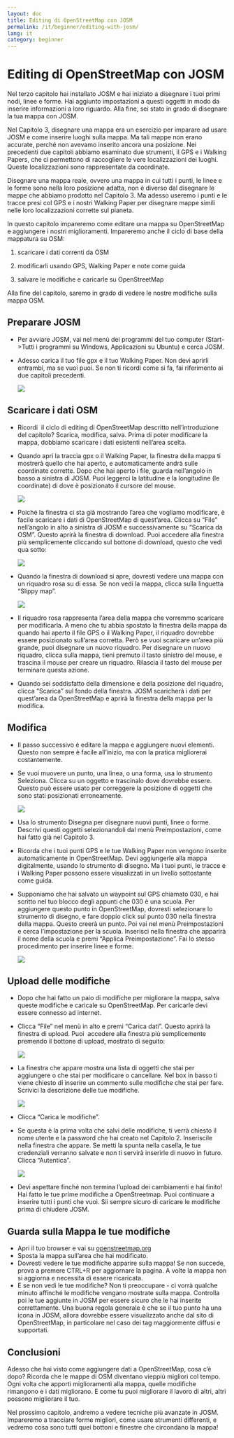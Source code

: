 ```yaml
---
layout: doc
title: Editing di OpenStreetMap con JOSM
permalink: /it/beginner/editing-with-josm/
lang: it
category: beginner
---
```


Editing di OpenStreetMap con JOSM
=================================

Nel terzo capitolo hai installato JOSM e hai iniziato a disegnare i tuoi
primi nodi, linee e forme. Hai aggiunto impostazioni a questi oggetti in
modo da inserire informazioni a loro riguardo. Alla fine, sei stato in
grado di disegnare la tua mappa con JOSM.

Nel Capitolo 3, disegnare una mappa era un esercizio per imparare ad
usare JOSM e come inserire luoghi sulla mappa. Ma tali mappe non erano
accurate, perché non avevamo inserito ancora una posizione. Nei
precedenti due capitoli abbiamo esaminato due strumenti, il GPS e i
Walking Papers, che ci permettono di raccogliere le vere localizzazioni
dei luoghi. Queste localizzazioni sono rappresentate da coordinate.

Disegnare una mappa reale, ovvero una mappa in cui tutti i punti, le
linee e le forme sono nella loro posizione adatta, non è diverso dal
disegnare le mappe che abbiamo prodotto nel Capitolo 3. Ma adesso
useremo i punti e le tracce presi col GPS e i nostri Walking Paper per
disegnare mappe simili nelle loro localizzazioni corrette sul pianeta.

In questo capitolo impareremo come editare una mappa su OpenStreetMap e
aggiungere i nostri miglioramenti. Impareremo anche il ciclo di base
della mappatura su OSM:

1) scaricare i dati correnti da OSM

2) modificarli usando GPS, Walking Paper e note come guida

3) salvare le modifiche e caricarle su OpenStreetMap

Alla fine del capitolo, saremo in grado di vedere le nostre modifiche
sulla mappa OSM.

Preparare JOSM
--------------

-  Per avviare JOSM, vai nel menù dei programmi del tuo computer
    (Start-\>Tutti i programmi su Windows, Applicazioni su Ubuntu) e
    cerca JOSM.

-  Adesso carica il tuo file gpx e il tuo Walking Paper. Non devi
    aprirli entrambi, ma se vuoi puoi. Se non ti ricordi come si fa, fai
    riferimento ai due capitoli precedenti.

    ![]({{site.baseurl}}/images/it_beg_ch6_image04.png)

Scaricare i dati OSM
--------------------

-  Ricordi  il ciclo di editing di OpenStreetMap descritto
    nell’introduzione del capitolo? Scarica, modifica, salva. Prima di
    poter modificare la mappa, dobbiamo scaricare i dati esistenti
    nell’area scelta.

-  Quando apri la traccia gpx o il Walking Paper, la finestra della
    mappa ti mostrerà quello che hai aperto, e automaticamente andrà
    sulle coordinate corrette. Dopo che hai aperto i file, guarda
    nell’angolo in basso a sinistra di JOSM. Puoi leggerci la latitudine
    e la longitudine (le coordinate) di dove è posizionato il cursore
    del mouse.

    ![]({{site.baseurl}}/images/it_beg_ch6_image00.png)

-  Poiché la finestra ci sta già mostrando l’area che vogliamo
    modificare, è facile scaricare i dati di OpenStreetMap di
    quest’area. Clicca su “File” nell’angolo in alto a sinistra di JOSM
    e successivamente su “Scarica da OSM”. Questo aprirà la finestra di
    download. Puoi accedere alla finestra più semplicemente cliccando
    sul bottone di download, questo che vedi qua sotto:

    ![]({{site.baseurl}}/images/it_beg_ch6_image09.png)

-  Quando la finestra di download si apre, dovresti vedere una mappa
    con un riquadro rosa su di essa. Se non vedi la mappa, clicca sulla
    linguetta “Slippy map”.

    ![]({{site.baseurl}}/images/it_beg_ch6_image06.png)

-  Il riquadro rosa rappresenta l’area della mappa che vorremmo
    scaricare per modificarla. A meno che tu abbia spostato la finestra
    della mappa da quando hai aperto il file GPS o il Walking Paper, il
    riquadro dovrebbe essere posizionato sull’area corretta. Però se
    vuoi scaricare un’area più grande, puoi disegnare un nuovo riquadro.
    Per disegnare un nuovo riquadro, clicca sulla mappa, tieni premuto
    il tasto sinistro del mouse, e trascina il mouse per creare un
    riquadro. Rilascia il tasto del mouse per terminare questa azione.
-  Quando sei soddisfatto della dimensione e della posizione del
    riquadro, clicca “Scarica” sul fondo della finestra. JOSM scaricherà
    i dati per quest’area da OpenStreetMap e aprirà la finestra della
    mappa per la modifica.

Modifica
--------

-  Il passo successivo è editare la mappa e aggiungere nuovi elementi.
    Questo non sempre è facile all’inizio, ma con la pratica migliorerai
    costantemente.
-  Se vuoi muovere un punto, una linea, o una forma, usa lo strumento
    Seleziona. Clicca su un oggetto e trascinalo dove dovrebbe essere.
    Questo può essere usato per correggere la posizione di oggetti che
    sono stati posizionati erroneamente.

    ![]({{site.baseurl}}/images/it_beg_ch6_image08.png)

-  Usa lo strumento Disegna per disegnare nuovi punti, linee o forme.
    Descrivi questi oggetti selezionandoli dal menù Preimpostazioni,
    come hai fatto già nel Capitolo 3.
-  Ricorda che i tuoi punti GPS e le tue Walking Paper non vengono
    inserite automaticamente in OpenStreetMap. Devi aggiungerle alla
    mappa digitalmente, usando lo strumento di disegno. Ma i tuoi punti,
    le tracce e i Walking Paper possono essere visualizzati in un
    livello sottostante come guida.
-  Supponiamo che hai salvato un waypoint sul GPS chiamato 030, e hai
    scritto nel tuo blocco degli appunti che 030 è una scuola. Per
    aggiungere questo punto in OpenStreetMap, dovresti selezionare lo
    strumento di disegno, e fare doppio click sul punto 030 nella
    finestra della mappa. Questo creerà un punto. Poi vai nel menù
    Preimpostazioni e cerca l’impostazione per la scuola. Inserisci
    nella finestra che apparirà il nome della scuola e premi “Applica
    Preimpostazione”. Fai lo stesso procedimento per inserire linee e
    forme.

    ![]({{site.baseurl}}/images/it_beg_ch6_image01.png)

Upload delle modifiche
----------------------

-  Dopo che hai fatto un paio di modifiche per migliorare la mappa,
    salva queste modifiche e caricale su OpenStreetMap. Per caricarle
    devi essere connesso ad internet.
-  Clicca “File” nel menù in alto e premi “Carica dati”. Questo aprirà
    la finestra di upload. Puoi  accedere alla finestra più
    semplicemente premendo il bottone di upload, mostrato di seguito:

    ![]({{site.baseurl}}/images/it_beg_ch6_image05.png)

-  La finestra che appare mostra una lista di oggetti che stai per
    aggiungere o che stai per modificare o cancellare. Nel box in basso
    ti viene chiesto di inserire un commento sulle modifiche che stai
    per fare. Scrivici la descrizione delle tue modifiche.

    ![]({{site.baseurl}}/images/it_beg_ch6_image07.png)

-  Clicca “Carica le modifiche”.
-  Se questa è la prima volta che salvi delle modifiche, ti verrà
    chiesto il nome utente e la password che hai creato nel Capitolo 2.
    Inseriscile nella finestra che appare. Se metti la spunta nella
    casella, le tue credenziali verranno salvate e non ti servirà
    inserirle di nuovo in futuro. Clicca “Autentica”.

    ![]({{site.baseurl}}/images/it_beg_ch6_image02.png)

-  Devi aspettare finché non termina l’upload dei cambiamenti e hai
    finito! Hai fatto le tue prime modifiche a OpenStreetmap. Puoi
    continuare a inserire tutti i punti che vuoi. Sii sempre sicuro di
    caricare le modifiche prima di chiudere JOSM.

Guarda sulla Mappa le tue modifiche
-----------------------------------

-  Apri il tuo browser e vai su
    [openstreetmap.org](http://openstreetmap.org)
-  Sposta la mappa sull’area che hai modificato.
-  Dovresti vedere le tue modifiche apparire sulla mappa! Se non
    succede, prova a premere CTRL+R per aggiornare la pagina. A volte la
    mappa non si aggiorna e necessita di essere ricaricata.
-  E se non vedi le tue modifiche? Non ti preoccupare - ci vorrà
    qualche minuto affinché le modifiche vengano mostrate sulla mappa.
    Controlla poi le tue aggiunte in JOSM per essere sicuro che le hai
    inserite correttamente. Una buona regola generale è che se il tuo
    punto ha una icona in JOSM, allora dovrebbe essere visualizzato
    anche dal sito di OpenStreetMap, in particolare nel caso dei tag
    maggiormente diffusi e supportati.

Conclusioni
-----------

Adesso che hai visto come aggiungere dati a OpenStreetMap, cosa c’è
dopo? Ricorda che le mappe di OSM diventano vieppiù migliori col tempo.
Ogni volta che apporti miglioramenti alla mappa, quelle modifiche
rimangono e i dati migliorano. E come tu puoi migliorare il lavoro di
altri, altri possono migliorare il tuo.

Nel prossimo capitolo, andremo a vedere tecniche più avanzate in JOSM.
Impareremo a tracciare forme migliori, come usare strumenti differenti,
e vedremo cosa sono tutti quei bottoni e finestre che circondano la
mappa!
